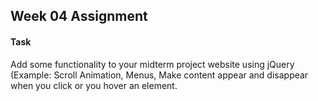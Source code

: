 ## Week 04 Assignment

#### Task
Add some functionality to your midterm project website using jQuery (Example: Scroll Animation, Menus, Make content appear and disappear when you click or you hover an element.
